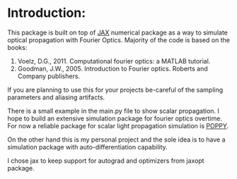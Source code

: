 # Introduction:
This package is built on top of [JAX](https://github.com/google/jax) numerical package 
as a way to simulate optical propagation with Fourier Optics. Majority of the code is 
based on the books:
1. Voelz, D.G., 2011. Computational fourier optics: a MATLAB tutorial.
2. Goodman, J.W., 2005. Introduction to Fourier optics. Roberts and Company publishers.

If you are planning to use this for your projects be-careful of the sampling parameters
and aliasing artifacts.

There is a small example in the main.py file to show scalar propagation. I hope to
build an extensive simulation package for fourier optics overtime. For now a reliable 
package for scalar light propagation simulation is [POPPY](https://github.com/spacetelescope/poppy).

On the other hand this is my personal project and the sole idea is to have a simulation
package with auto-differentiation capability.

I chose jax to keep support for autograd and optimizers from jaxopt package. 
    
